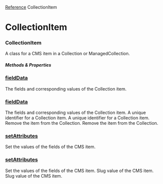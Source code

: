 [Reference](https://www.framer.com/developers/reference)
CollectionItem
# CollectionItem
### CollectionItem
A class for a CMS item in a Collection or ManagedCollection.
##### Methods & Properties
###  [fieldData](https://www.framer.com/developers/reference/plugins-collection-item-field-data)
The fields and corresponding values of the Collection item.
###  [fieldData](https://www.framer.com/developers/reference/plugins-collection-item-field-data)
The fields and corresponding values of the Collection item.
A unique identifier for a Collection item.
A unique identifier for a Collection item.
Remove the item from the Collection.
Remove the item from the Collection.
###  [setAttributes](https://www.framer.com/developers/reference/plugins-collection-item-set-attributes)
Set the values of the fields of the CMS item.
###  [setAttributes](https://www.framer.com/developers/reference/plugins-collection-item-set-attributes)
Set the values of the fields of the CMS item.
Slug value of the CMS item.
Slug value of the CMS item.
